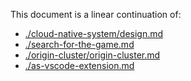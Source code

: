 
This document is a linear continuation of:

- [./cloud-native-system/design.md](./cloud-native-system/design.md)
- [./search-for-the-game.md](./search-for-the-game.md)
- [./origin-cluster/origin-cluster.md](./origin-cluster/origin-cluster.md)
- [./as-vscode-extension.md](./as-vscode-extension.md)

## 